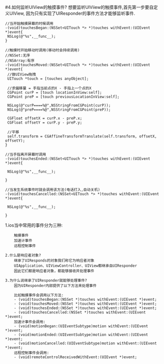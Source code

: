 #4.如何监听UIView的触摸事件?
    	想要监听UIViiew的触摸事件,首先第一步要自定义UIView,
    	因为只有实现了UIResponder的事件方法才能够监听事件.
```
//当开始触摸屏幕的时候调用
-(void)touchesBegan:(NSSet<UITouch *> *)touches withEvent:(UIEvent *)event{
 NSLog(@"%s",__func__);
}

//触摸时开始移动时调用(移动时会持续调用)
//NSSet:无序
//NSArray:有序
-(void)touchesMoved:(NSSet<UITouch *> *)touches withEvent:(UIEvent *)event{
 //做UIView拖拽
 UITouch *touch = [touches anyObject];

 //求偏移量 = 手指当前点的X - 手指上一个点的X
 CGPoint curP = [touch locationInView:self];
 CGPoint preP = [touch previousLocationInView:self];

 NSLog(@"curP====%@",NSStringFromCGPoint(curP));
 NSLog(@"preP====%@",NSStringFromCGPoint(preP));

 CGFloat offsetX = curP.x - preP.x;
 CGFloat offsetY = curP.y - preP.y;

 //平移
 self.transform = CGAffineTransformTranslate(self.transform, offsetX, offsetY);
}

//当手指离开屏幕时调用
-(void)touchesEnded:(NSSet<UITouch *> *)touches withEvent:(UIEvent *)event{

 NSLog(@"%s",__func__);

}

//当发生系统事件时就会调用该方法(电话打入,自动关机)
-(void)touchesCancelled:(NSSet<UITouch *> *)touches withEvent:(UIEvent *)event{

 NSLog(@"%s",__func__);

}

```

1.ios当中常用的事件分为三种:

		触摸事件
		加速计事件
		远程控制事件
		
    2.什么是响应者对象?
    	继承了UIResponds的对象我们称它为响应者对象
    	UIApplication、UIViewController、UIView都继承自UIResponder
    	因此它们都是响应者对象，都能够接收并处理事件

    3.为什么说继承了UIResponder就能够处理事件?
    	因为UIResponder内部提供了以下方法来处理事件
    	
    	比如触摸事件会调用以下方法:
    	- (void)touchesBegan:(NSSet *)touches withEvent:(UIEvent *)event;
    	- (void)touchesMoved:(NSSet *)touches withEvent:(UIEvent *)event;
    	- (void)touchesEnded:(NSSet *)touches withEvent:(UIEvent *)event;
    	- (void)touchesCancelled:(NSSet *)touches withEvent:(UIEvent *)event;
    	加速计事件会调用:
    	- (void)motionBegan:(UIEventSubtype)motion withEvent:(UIEvent *)event;
		- (void)motionEnded:(UIEventSubtype)motion withEvent:(UIEvent *)event;
		- (void)motionCancelled:(UIEventSubtype)motion withEvent:(UIEvent *)event;
		远程控制事件会调用:
		- (void)remoteControlReceivedWithEvent:(UIEvent *)event;